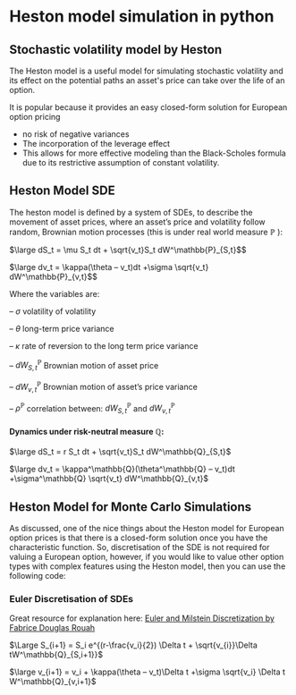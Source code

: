 # Heston model simulation in python

## Stochastic volatility model by Heston
The Heston model is a useful model for simulating stochastic volatility and its effect on the potential paths an asset's price can take over the life of an option.

It is popular because it provides an easy closed-form solution for European option pricing
- no risk of negative variances
- The incorporation of the leverage effect
- This allows for more effective modeling than the Black-Scholes formula due to its restrictive assumption of constant volatility.

## Heston Model SDE
The heston model is defined by a system of SDEs, to describe the movement of asset prices, where an asset’s price and volatility follow random, Brownian motion processes (this is under real world measure $\mathbb{P}$ ):

$\large dS_t = \mu S_t dt + \sqrt{v_t}S_t dW^\mathbb{P}_{S,t}$$

$\large dv_t = \kappa(\theta – v_t)dt +\sigma \sqrt{v_t} dW^\mathbb{P}_{v,t}$$

Where the variables are:

– $\sigma$ volatility of volatility

– $\theta$ long-term price variance

– $\kappa$ rate of reversion to the long term price variance

– $dW^\mathbb{P}_{S,t}$ Brownian motion of asset price

– $dW^\mathbb{P}_{v,t}$ Brownian motion of asset’s price variance

– $\rho^\mathbb{P}$ correlation between: $`dW^\mathbb{P}_{S,t}`$ and $`dW^\mathbb{P}_{v,t}`$











#### Dynamics under risk-neutral measure $\mathbb{Q}$:

$\large dS_t = r S_t dt + \sqrt{v_t}S_t dW^\mathbb{Q}_{S,t}$

$\large dv_t = \kappa^\mathbb{Q}(\theta^\mathbb{Q} – v_t)dt +\sigma^\mathbb{Q} \sqrt{v_t} dW^\mathbb{Q}_{v,t}$


## Heston Model for Monte Carlo Simulations

As discussed, one of the nice things about the Heston model for European option prices is that there is a closed-form solution once you have the characteristic function. So, discretisation of the SDE is not required for valuing a European option, however, if you would like to value other option types with complex features using the Heston model, then you can use the following code:

### Euler Discretisation of SDEs

Great resource for explanation here: [Euler and Milstein Discretization by Fabrice Douglas Rouah](https://frouah.com/finance%20notes/Euler%20and%20Milstein%20Discretization.pdf)

$\Large S_{i+1} = S_i e^{(r-\frac{v_i}{2}) \Delta t + \sqrt{v_{i}}\Delta tW^\mathbb{Q}_{S,i+1}}$

$\large v_{i+1} = v_i + \kappa(\theta – v_t)\Delta t +\sigma \sqrt{v_i} \Delta t W^\mathbb{Q}_{v,i+1}$

